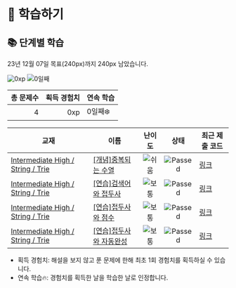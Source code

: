 # 📖 학습하기

## 📚 단계별 학습
23년 12월 07일 목표(240px)까지 240px 남았습니다.

![0xp](https://img.shields.io/badge/EXP-0xp-%235cb85c.svg?for-the-badge)
![0일째](https://img.shields.io/badge/연속학습-0일째-%23E34F26.svg?for-the-badge)

|총 문제수|획득 경험치|연속 학습|
|---:|---:|---|
4|0xp|0일째❄️|

|교재|이름|난이도|상태|최근 제출 코드|
|---|---|:---:|:---:|---|
|[Intermediate High / String / Trie](https://www.codetree.ai/missions?missionId=9)|[[개념]중복되는 수열](https://www.codetree.ai/missions/9/problems/duplicate-sequence)|![쉬움][easy]|![Passed][passed]|[링크](https://github.com/dev1week/codetree-TILs/blob/main/231207/%EC%A4%91%EB%B3%B5%EB%90%98%EB%8A%94%20%EC%88%98%EC%97%B4/duplicate-sequence.java)|
|[Intermediate High / String / Trie](https://www.codetree.ai/missions?missionId=9)|[[연습]검색어와 접두사](https://www.codetree.ai/missions/9/problems/search-terms-and-prefixes)|![보통][medium]|![Passed][passed]|[링크](https://github.com/dev1week/codetree-TILs/blob/main/231207/%EA%B2%80%EC%83%89%EC%96%B4%EC%99%80%20%EC%A0%91%EB%91%90%EC%82%AC/search-terms-and-prefixes.java)|
|[Intermediate High / String / Trie](https://www.codetree.ai/missions?missionId=9)|[[연습]접두사와 점수](https://www.codetree.ai/missions/9/problems/prefix-and-score)|![보통][medium]|![Passed][passed]|[링크](https://github.com/dev1week/codetree-TILs/blob/main/231207/%EC%A0%91%EB%91%90%EC%82%AC%EC%99%80%20%EC%A0%90%EC%88%98/prefix-and-score.java)|
|[Intermediate High / String / Trie](https://www.codetree.ai/missions?missionId=9)|[[연습]접두사와 자동완성](https://www.codetree.ai/missions/9/problems/prefix-and-autocomplete)|![보통][medium]|![Passed][passed]|[링크](https://github.com/dev1week/codetree-TILs/blob/main/231207/%EC%A0%91%EB%91%90%EC%82%AC%EC%99%80%20%EC%9E%90%EB%8F%99%EC%99%84%EC%84%B1/prefix-and-autocomplete.java)|


* 획득 경험치: 해설을 보지 않고 푼 문제에 한해 최초 1회 경험치를 획득하실 수 있습니다.
* 연속 학습:fire:: 경험치를 획득한 날을 학습한 날로 인정합니다.










[b5]: https://img.shields.io/badge/Bronze_5-%235D3E31.svg
[b4]: https://img.shields.io/badge/Bronze_4-%235D3E31.svg
[b3]: https://img.shields.io/badge/Bronze_3-%235D3E31.svg
[b2]: https://img.shields.io/badge/Bronze_2-%235D3E31.svg
[b1]: https://img.shields.io/badge/Bronze_1-%235D3E31.svg
[s5]: https://img.shields.io/badge/Silver_5-%23394960.svg
[s4]: https://img.shields.io/badge/Silver_4-%23394960.svg
[s3]: https://img.shields.io/badge/Silver_3-%23394960.svg
[s2]: https://img.shields.io/badge/Silver_2-%23394960.svg
[s1]: https://img.shields.io/badge/Silver_1-%23394960.svg
[g5]: https://img.shields.io/badge/Gold_5-%23FFC433.svg
[g4]: https://img.shields.io/badge/Gold_4-%23FFC433.svg
[g3]: https://img.shields.io/badge/Gold_3-%23FFC433.svg
[g2]: https://img.shields.io/badge/Gold_2-%23FFC433.svg
[g1]: https://img.shields.io/badge/Gold_1-%23FFC433.svg
[p5]: https://img.shields.io/badge/Platinum_5-%2376DDD8.svg
[p4]: https://img.shields.io/badge/Platinum_4-%2376DDD8.svg
[p3]: https://img.shields.io/badge/Platinum_3-%2376DDD8.svg
[p2]: https://img.shields.io/badge/Platinum_2-%2376DDD8.svg
[p1]: https://img.shields.io/badge/Platinum_1-%2376DDD8.svg
[passed]: https://img.shields.io/badge/Passed-%23009D27.svg
[failed]: https://img.shields.io/badge/Failed-%23D24D57.svg
[easy]: https://img.shields.io/badge/쉬움-%235cb85c.svg?for-the-badge
[medium]: https://img.shields.io/badge/보통-%23FFC433.svg?for-the-badge
[hard]: https://img.shields.io/badge/어려움-%23D24D57.svg?for-the-badge